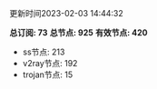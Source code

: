 更新时间2023-02-03 14:44:32

**总订阅: 73**
**总节点: 925**
**有效节点: 420**
- ss节点: 213
- v2ray节点: 192
- trojan节点: 15
